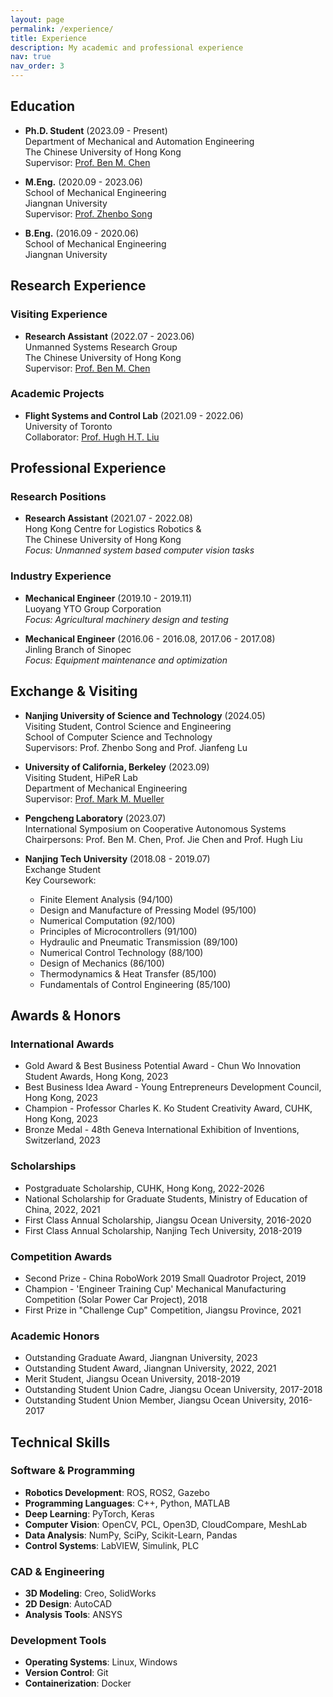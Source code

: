 ```yaml
---
layout: page
permalink: /experience/
title: Experience
description: My academic and professional experience
nav: true
nav_order: 3
---
```


## Education

- **Ph.D. Student** (2023.09 - Present)  
  Department of Mechanical and Automation Engineering  
  The Chinese University of Hong Kong  
  Supervisor: [Prof. Ben M. Chen](https://www4.mae.cuhk.edu.hk/peoples/chen-benmei/)

- **M.Eng.** (2020.09 - 2023.06)  
  School of Mechanical Engineering  
  Jiangnan University  
  Supervisor: [Prof. Zhenbo Song](https://www.researchgate.net/profile/Song-Zhenbo)

- **B.Eng.** (2016.09 - 2020.06)  
  School of Mechanical Engineering  
  Jiangnan University

## Research Experience

### Visiting Experience
- **Research Assistant** (2022.07 - 2023.06)  
  Unmanned Systems Research Group  
  The Chinese University of Hong Kong  
  Supervisor: [Prof. Ben M. Chen](https://www4.mae.cuhk.edu.hk/peoples/chen-benmei/)

### Academic Projects
- **Flight Systems and Control Lab** (2021.09 - 2022.06)  
  University of Toronto  
  Collaborator: [Prof. Hugh H.T. Liu](https://www.flight.utias.utoronto.ca/fsc/index.php/team)

## Professional Experience

### Research Positions
- **Research Assistant** (2021.07 - 2022.08)  
  Hong Kong Centre for Logistics Robotics &  
  The Chinese University of Hong Kong  
  *Focus: Unmanned system based computer vision tasks*

### Industry Experience
- **Mechanical Engineer** (2019.10 - 2019.11)  
  Luoyang YTO Group Corporation  
  *Focus: Agricultural machinery design and testing*

- **Mechanical Engineer** (2016.06 - 2016.08, 2017.06 - 2017.08)  
  Jinling Branch of Sinopec  
  *Focus: Equipment maintenance and optimization*

## Exchange & Visiting

- **Nanjing University of Science and Technology** (2024.05)  
  Visiting Student, Control Science and Engineering  
  School of Computer Science and Technology  
  Supervisors: Prof. Zhenbo Song and Prof. Jianfeng Lu

- **University of California, Berkeley** (2023.09)  
  Visiting Student, HiPeR Lab  
  Department of Mechanical Engineering  
  Supervisor: [Prof. Mark M. Mueller](https://me.berkeley.edu/people/mark-mueller/)

- **Pengcheng Laboratory** (2023.07)  
  International Symposium on Cooperative Autonomous Systems  
  Chairpersons: Prof. Ben M. Chen, Prof. Jie Chen and Prof. Hugh Liu

- **Nanjing Tech University** (2018.08 - 2019.07)  
  Exchange Student  
  Key Coursework:
  - Finite Element Analysis (94/100)
  - Design and Manufacture of Pressing Model (95/100)
  - Numerical Computation (92/100)
  - Principles of Microcontrollers (91/100)
  - Hydraulic and Pneumatic Transmission (89/100)
  - Numerical Control Technology (88/100)
  - Design of Mechanics (86/100)
  - Thermodynamics & Heat Transfer (85/100)
  - Fundamentals of Control Engineering (85/100)

## Awards & Honors

### International Awards
- Gold Award & Best Business Potential Award - Chun Wo Innovation Student Awards, Hong Kong, 2023
- Best Business Idea Award - Young Entrepreneurs Development Council, Hong Kong, 2023
- Champion - Professor Charles K. Ko Student Creativity Award, CUHK, Hong Kong, 2023
- Bronze Medal - 48th Geneva International Exhibition of Inventions, Switzerland, 2023

### Scholarships
- Postgraduate Scholarship, CUHK, Hong Kong, 2022-2026
- National Scholarship for Graduate Students, Ministry of Education of China, 2022, 2021
- First Class Annual Scholarship, Jiangsu Ocean University, 2016-2020
- First Class Annual Scholarship, Nanjing Tech University, 2018-2019

### Competition Awards
- Second Prize - China RoboWork 2019 Small Quadrotor Project, 2019
- Champion - 'Engineer Training Cup' Mechanical Manufacturing Competition (Solar Power Car Project), 2018
- First Prize in "Challenge Cup" Competition, Jiangsu Province, 2021

### Academic Honors
- Outstanding Graduate Award, Jiangnan University, 2023
- Outstanding Student Award, Jiangnan University, 2022, 2021
- Merit Student, Jiangsu Ocean University, 2018-2019
- Outstanding Student Union Cadre, Jiangsu Ocean University, 2017-2018
- Outstanding Student Union Member, Jiangsu Ocean University, 2016-2017

## Technical Skills

### Software & Programming
- **Robotics Development**: ROS, ROS2, Gazebo
- **Programming Languages**: C++, Python, MATLAB
- **Deep Learning**: PyTorch, Keras
- **Computer Vision**: OpenCV, PCL, Open3D, CloudCompare, MeshLab
- **Data Analysis**: NumPy, SciPy, Scikit-Learn, Pandas
- **Control Systems**: LabVIEW, Simulink, PLC

### CAD & Engineering
- **3D Modeling**: Creo, SolidWorks
- **2D Design**: AutoCAD
- **Analysis Tools**: ANSYS

### Development Tools
- **Operating Systems**: Linux, Windows
- **Version Control**: Git
- **Containerization**: Docker
